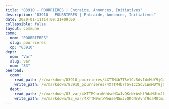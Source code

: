 ```yaml
---
title: "83910 - POURRIERES | Entraide, Annonces, Initiatives"
description: "83910 - POURRIERES | Entraide, Annonces, Initiatives"
date: 2020-01-11T14:09:21+09:00
collapsible: false
layout: commune
comm:
  nom: "POURRIERES"
  slug: pourrieres
  cp: "83910"
dept:
  nom: "Var"
  slug: var
  num: "83"
peerpad:
  comm:
    read_path: /r/markdown/83910_pourrieres/4XTTM4b7TSv1CzSdv1WmMUY9jGa5mpQzBgG18KhbfSkMjUEBp
    write_path: /w/markdown/83910_pourrieres/4XTTM4b7TSv1CzSdv1WmMUY9jGa5mpQzBgG18KhbfSkMjUEBp-K3TgV2TqtRebtPrEa8LXVACjCF3L5fs2xoGzCnM7rMRXjikEXUyuJGCKSpRZwm9KbwTpQjkaZTavhXLfJKTM6MrYiriUQqDDNsQNNzCqZeHzRP4WYs3Bb2hTxtZBkgXm1DFpzQPG
  dept:
    read_path: /r/markdown/83_var/4XTTM9nrxWeWseNGwJvQKcNrAvhf9daMUtmJFyuTCRVRxiQhJ
    write_path: /w/markdown/83_var/4XTTM9nrxWeWseNGwJvQKcNrAvhf9daMUtmJFyuTCRVRxiQhJ-K3TgTkbV5EeE5ztheh8tn4MGBxq8r8BVQdiSVrn3rAQKUfBUzy1SpnL7kiXYD24VhE1ooCba4S1a12268DXaVL5Dh1W3oDQu8Yj58kjUk3PAVaf4GwZWkisJBFW5Z6TWnf5Ads7a
---
```


